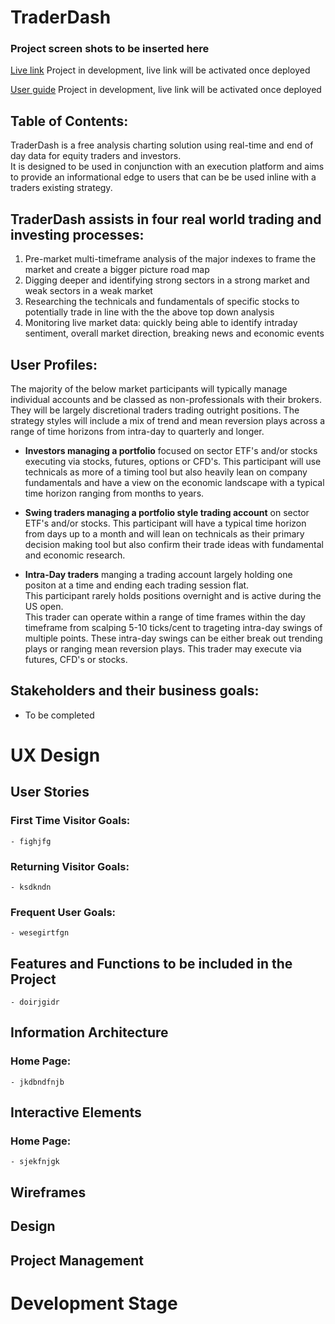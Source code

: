 # TraderDash

### Project screen shots to be inserted here

[Live link](#) Project in development, live link will be activated once deployed

[User guide](#) Project in development, live link will be activated once deployed

## Table of Contents: 

TraderDash is a free analysis charting solution using real-time and end of day data for equity traders and investors.  
It is designed to be used in conjunction with an execution platform and aims to provide an informational edge to users that can be be used inline with a traders existing strategy.

## TraderDash assists in four real world trading and investing processes:

1. Pre-market multi-timeframe analysis of the major indexes to frame the market and create a bigger picture road map
2. Digging deeper and identifying strong sectors in a strong market and weak sectors in a weak market
3. Researching the technicals and fundamentals of specific stocks to potentially trade in line with the the above top down analysis
4. Monitoring live market data: quickly being able to identify intraday sentiment, overall market direction, breaking news and economic events


## User Profiles:

The majority of the below market participants will typically manage individual accounts and be classed as non-professionals with their brokers. 
They will be largely discretional traders trading outright positions.
The strategy styles will include a mix of trend and mean reversion plays across a range of time horizons from intra-day to quarterly and longer.     

- **Investors managing a portfolio** focused on sector ETF's and/or stocks executing via stocks, futures, options or CFD's.
  This participant will use technicals as more of a timing tool but also heavily lean on company fundamentals and have a view on the economic landscape with
  a typical time horizon ranging from months to years.  

- **Swing traders managing a portfolio style trading account** on sector ETF's and/or stocks. This participant will have a typical time horizon from days up to a month
  and will lean on technicals as their primary decision making tool but also confirm their trade ideas with fundamental and economic research.

- **Intra-Day traders** manging a trading account largely holding one positon at a time and ending each trading session flat.  
  This participant rarely holds positions overnight and is active during the US open.  
  This trader can operate within a range of time frames within the day timeframe from scalping 5-10 ticks/cent to trageting intra-day swings of multiple points. 
  These intra-day swings can be either break out trending plays or ranging mean reversion plays.  This trader may execute via futures, CFD's or stocks.

## Stakeholders and their business goals: 

- To be completed


# UX Design

## User Stories

### First Time Visitor Goals:
    - fighjfg

### Returning Visitor Goals:
    - ksdkndn


### Frequent User Goals:
    - wesegirtfgn


## Features and Functions to be included in the Project
    - doirjgidr


## Information Architecture

### Home Page:
    - jkdbndfnjb


## Interactive Elements

### Home Page:
    - sjekfnjgk


## Wireframes


## Design


## Project Management


# Development Stage